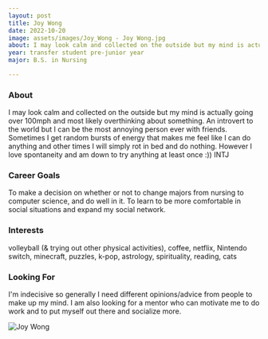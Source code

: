 ```yaml
---
layout: post
title: Joy Wong 
date: 2022-10-20
image: assets/images/Joy_Wong - Joy Wong.jpg
about: I may look calm and collected on the outside but my mind is actually going over 100mph and most likely overthinking about something. An introvert to the world but I can be the most annoying person ever with friends. Sometimes I get random bursts of energy that makes me feel like I can do anything and other times I will simply rot in bed and do nothing. However I love spontaneity and am down to try anything at least once :)) INTJ
year: transfer student pre-junior year
major: B.S. in Nursing

---
```


### About

I may look calm and collected on the outside but my mind is actually going over 100mph and most likely overthinking about something. An introvert to the world but I can be the most annoying person ever with friends. Sometimes I get random bursts of energy that makes me feel like I can do anything and other times I will simply rot in bed and do nothing. However I love spontaneity and am down to try anything at least once :)) INTJ

### Career Goals

To make a decision on whether or not to change majors from nursing to computer science, and do well in it. To learn to be more comfortable in social situations and expand my social network.

### Interests

volleyball (& trying out other physical activities), coffee, netflix, Nintendo switch, minecraft, puzzles, k-pop, astrology, spirituality, reading, cats

### Looking For

I'm indecisive so generally I need different opinions/advice from people to make up my mind. I am also looking for a mentor who can motivate me to do work and to put myself out there and socialize more.

<div class="text-center my-5">
    <img src="https://sase-drexel.github.io/mentorship-2021/assets/images/Joy-Wong.jpg" alt="Joy Wong" class="rounded post-img" />
</div>
